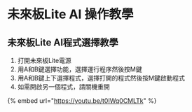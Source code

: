 # 未來板Lite AI 操作教學

## 未來板Lite AI程式選擇教學

1. 打開未來板Lite電源
2. 用A和B鍵選擇功能，選擇運行程序然後按M鍵
3. 用A和B鍵上下選擇程式，選擇打開的程式然後按M鍵啟動程式
4. 如需開啟另一個程式，請關機重開

{% embed url="https://youtu.be/t0IWq0CMLTk" %}
